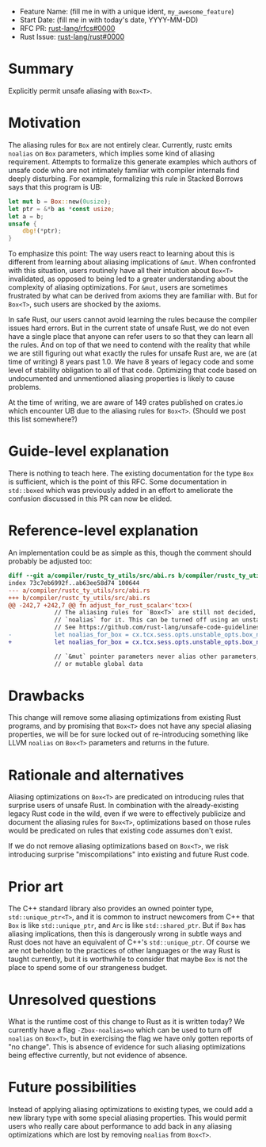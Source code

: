 - Feature Name: (fill me in with a unique ident, `my_awesome_feature`)
- Start Date: (fill me in with today's date, YYYY-MM-DD)
- RFC PR: [rust-lang/rfcs#0000](https://github.com/rust-lang/rfcs/pull/0000)
- Rust Issue: [rust-lang/rust#0000](https://github.com/rust-lang/rust/issues/0000)

# Summary
[summary]: #summary

Explicitly permit unsafe aliasing with `Box<T>`.

# Motivation
[motivation]: #motivation

The aliasing rules for `Box` are not entirely clear.
Currently, rustc emits `noalias` on `Box` parameters, which implies some kind of aliasing requirement.
Attempts to formalize this generate examples which authors of unsafe code who are not intimately familiar with compiler internals find deeply disturbing.
For example, formalizing this rule in Stacked Borrows says that this program is UB:
```rust
let mut b = Box::new(0usize);
let ptr = &*b as *const usize;
let a = b;
unsafe {
    dbg!(*ptr);
}
```
To emphasize this point: The way users react to learning about this is different from learning about aliasing implications of `&mut`.
When confronted with this situation, users routinely have all their intuition about `Box<T>` invalidated, as opposed to being led to a greater understanding about the complexity of aliasing optimizations.
For `&mut`, users are sometimes frustrated by what can be derived from axioms they are familiar with.
But for `Box<T>`, such users are shocked by the axioms.

In safe Rust, our users cannot avoid learning the rules because the compiler issues hard errors.
But in the current state of unsafe Rust, we do not even have a single place that anyone can refer users to so that they can learn all the rules.
And on top of that we need to contend with the reality that while we are still figuring out what exactly the rules for unsafe Rust are, we are (at time of writing) 8 years past 1.0.
We have 8 years of legacy code and some level of stability obligation to all of that code.
Optimizing that code based on undocumented and unmentioned aliasing properties is likely to cause problems.

At the time of writing, we are aware of 149 crates published on crates.io which encounter UB due to the aliasing rules for `Box<T>`.
(Should we post this list somewhere?)

# Guide-level explanation
[guide-level-explanation]: #guide-level-explanation

There is nothing to teach here.
The existing documentation for the type `Box` is sufficient, which is the point of this RFC.
Some documentation in `std::boxed` which was previously added in an effort to ameliorate the confusion discussed in this PR can now be elided.

# Reference-level explanation
[reference-level-explanation]: #reference-level-explanation

An implementation could be as simple as this, though the comment should probably be adjusted too:
```diff
diff --git a/compiler/rustc_ty_utils/src/abi.rs b/compiler/rustc_ty_utils/src/abi.rs
index 73c7eb6992f..ab63ee58d74 100644
--- a/compiler/rustc_ty_utils/src/abi.rs
+++ b/compiler/rustc_ty_utils/src/abi.rs
@@ -242,7 +242,7 @@ fn adjust_for_rust_scalar<'tcx>(
             // The aliasing rules for `Box<T>` are still not decided, but currently we emit
             // `noalias` for it. This can be turned off using an unstable flag.
             // See https://github.com/rust-lang/unsafe-code-guidelines/issues/326
-            let noalias_for_box = cx.tcx.sess.opts.unstable_opts.box_noalias.unwrap_or(true);
+            let noalias_for_box = cx.tcx.sess.opts.unstable_opts.box_noalias.unwrap_or(false);

             // `&mut` pointer parameters never alias other parameters,
             // or mutable global data
```

# Drawbacks
[drawbacks]: #drawbacks

This change will remove some aliasing optimizations from existing Rust programs, and by promising that `Box<T>` does not have any special aliasing properties, we will be for sure locked out of re-introducing something like LLVM `noalias` on `Box<T>` parameters and returns in the future.

# Rationale and alternatives
[rationale-and-alternatives]: #rationale-and-alternatives

Aliasing optimizations on `Box<T>` are predicated on introducing rules that surprise users of unsafe Rust.
In combination with the already-existing legacy Rust code in the wild, even if we were to effectively publicize and document the aliasing rules for `Box<T>`, optimizations based on those rules would be predicated on rules that existing code assumes don't exist.

If we do not remove aliasing optimizations based on `Box<T>`, we risk introducing surprise "miscompilations" into existing and future Rust code.

# Prior art
[prior-art]: #prior-art

The C++ standard library also provides an owned pointer type, `std::unique_ptr<T>`, and it is common to instruct newcomers from C++ that `Box` is like `std::unique_ptr`, and `Arc` is like `std::shared_ptr`.
But if `Box` has aliasing implications, then this is dangerously wrong in subtle ways and Rust does not have an equivalent of C++'s `std::unique_ptr`.
Of course we are not beholden to the practices of other languages or the way Rust is taught currently, but it is worthwhile to consider that maybe `Box` is not the place to spend some of our strangeness budget.

# Unresolved questions
[unresolved-questions]: #unresolved-questions

What is the runtime cost of this change to Rust as it is written today? We currently have a flag `-Zbox-noalias=no` which can be used to turn off `noalias` on `Box<T>`, but in exercising the flag we have only gotten reports of "no change". This is absence of evidence for such aliasing optimizations being effective currently, but not evidence of absence.

# Future possibilities
[future-possibilities]: #future-possibilities

Instead of applying aliasing optimizations to existing types, we could add a new library type with some special aliasing properties.
This would permit users who really care about performance to add back in any aliasing optimizations which are lost by removing `noalias` from `Box<T>`.
